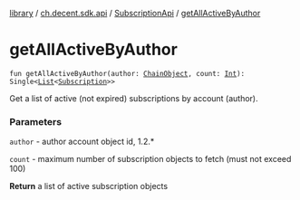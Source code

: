[library](../../index.md) / [ch.decent.sdk.api](../index.md) / [SubscriptionApi](index.md) / [getAllActiveByAuthor](./get-all-active-by-author.md)

# getAllActiveByAuthor

`fun getAllActiveByAuthor(author: `[`ChainObject`](../../ch.decent.sdk.model/-chain-object/index.md)`, count: `[`Int`](https://kotlinlang.org/api/latest/jvm/stdlib/kotlin/-int/index.html)`): Single<`[`List`](https://kotlinlang.org/api/latest/jvm/stdlib/kotlin.collections/-list/index.html)`<`[`Subscription`](../../ch.decent.sdk.model/-subscription/index.md)`>>`

Get a list of active (not expired) subscriptions by account (author).

### Parameters

`author` - author account object id, 1.2.*

`count` - maximum number of subscription objects to fetch (must not exceed 100)

**Return**
a list of active subscription objects

